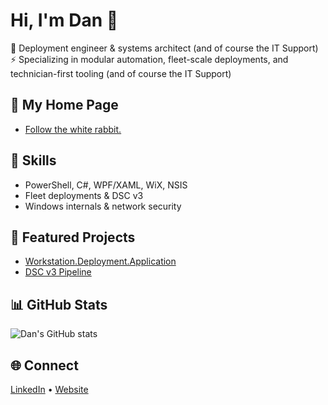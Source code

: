 # Hi, I'm Dan 👋

🚀 Deployment engineer & systems architect (and of course the IT Support)  
⚡ Specializing in modular automation, fleet-scale deployments, and technician-first tooling (and of course the IT Support)

## 💼 My Home Page
- [Follow the white rabbit.](https://thedamits.com/dan)

## 🔧 Skills
- PowerShell, C#, WPF/XAML, WiX, NSIS
- Fleet deployments & DSC v3
- Windows internals & network security

## 📂 Featured Projects
- [Workstation.Deployment.Application](https://github.com/dan-damit/WS_Setup_6)
- [DSC v3 Pipeline](https://github.com/dan-damit/WS_Setup_6/blob/main/WS_Setup_6.Core/Services/BaselineService.cs)

## 📊 GitHub Stats
![Dan's GitHub stats](https://github-readme-stats.vercel.app/api?username=dan-damit&show_icons=true&theme=radical&hide_rank=true)

## 🌐 Connect
[LinkedIn](https://www.linkedin.com/in/daniel-damit/) • [Website](https://thedamits.com/dan/)
